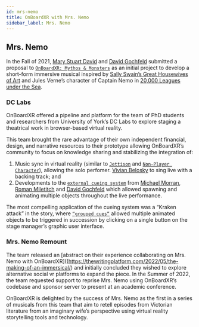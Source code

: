 ```yaml
---
id: mrs-nemo
title: OnBoardXR with Mrs. Nemo
sidebar_label: Mrs. Nemo
---
```


## Mrs. Nemo

In the Fall of 2021, [Mary Stuart David]() and [David Gochfeld]() submitted a proposal to [`OnBoardXR: Mythos & Monsters`](/obxr3-mythos-monsters) as an initial project to develop a short-form immersive musical inspired by [Sally Swain’s Great Housewives of Art](https://www.amazon.co.uk/Great-Housewives-Art-Sally-Swain/dp/0586205306) and Jules Verne’s character of Captain Nemo in [20,000 Leagues under the Sea](https://en.wikipedia.org/wiki/Twenty_Thousand_Leagues_Under_the_Seas).

### DC Labs
OnBoardXR offered a pipeline and platform for the team of PhD students and researchers from University of York’s DC Labs to explore staging a theatrical work in browser-based virtual reality.

This team brought the rare advantage of their own independent financial, design, and narrative resources to their prototype allowing OnBoardXR’s community to focus on knowledge sharing and stabilizing the integration of:
1. Music sync in virtual reality (similar to [`Jettison`]() and [`Non-Player Character`]()), allowing the solo perfomer. [Vivian Belosky]() to sing live with a backing track; and 
2. Developments to the [`external cueing system`]() from [Michael Morran](), [Roman Miletitch]() and [David Gochfeld]() which allowed spawning and animating multiple objects throughout the live performance. 

The most compelling application of the cueing system was a “Kraken attack” in the story, where [`“grouped cues”`]() allowed multiple animated objects to be triggered in succession by clicking on a single button on the stage manager’s graphic user interface.

### Mrs. Nemo Remount
The team released an [abstract on their experience collaborating on Mrs. Nemo with OnBoardXR]((https://thewritingplatform.com/2022/05/the-making-of-an-immersical/) and initially concluded they wished to explore alternative social vr platforms to expand the piece. In the Summer of 2022, the team requested support to reprise Mrs. Nemo using OnBoardXR’s codebase and sponsor server to present at an academic conference. 

OnBoardXR is delighted by the success of Mrs. Nemo as the first in a series of musicals from this team that aim to retell episodes from Victorian literature from an imaginary wife’s perspective using virtual reality storytelling tools and technology. 
